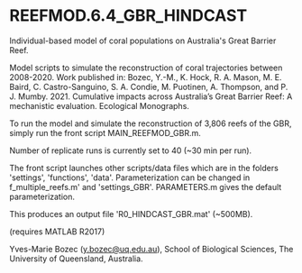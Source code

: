 # REEFMOD.6.4_GBR_HINDCAST
Individual-based model of coral populations on Australia's Great Barrier Reef. 

Model scripts to simulate the reconstruction of coral trajectories between 2008-2020. Work published in: Bozec, Y.-M., K. Hock, R. A. Mason, M. E. Baird, C. Castro-Sanguino, S. A. Condie, M. Puotinen, A. Thompson, and P. J. Mumby. 2021. Cumulative impacts across Australia’s Great Barrier Reef: A mechanistic evaluation. Ecological Monographs.

To run the model and simulate the reconstruction of 3,806 reefs of the GBR, simply run the front script MAIN_REEFMOD_GBR.m.

Number of replicate runs is currently set to 40 (~30 min per run).

The front script launches other scripts/data files which are in the folders 'settings', 'functions', 'data'.
Parameterization can be changed in f_multiple_reefs.m' and 'settings_GBR'.
PARAMETERS.m gives the default parameterization. 

This produces an output file 'R0_HINDCAST_GBR.mat' (~500MB).

(requires MATLAB R2017)

Yves-Marie Bozec (y.bozec@uq.edu.au),
School of Biological Sciences, The University of Queensland, Australia.
